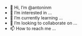 - 👋 Hi, I’m @antoninm
- 👀 I’m interested in ...
- 🌱 I’m currently learning ...
- 💞️ I’m looking to collaborate on ...
- 📫 How to reach me ...

<!---
antoninm/antoninm is a ✨ special ✨ repository because its `README.md` (this file) appears on your GitHub profile.
You can click the Preview link to take a look at your changes.
--->
